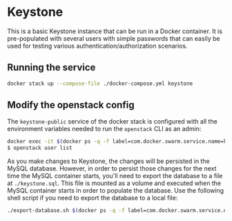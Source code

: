 # Keystone

This is a basic Keystone instance that can be run in a Docker container. It is pre-populated with several users with simple passwords that can easily be used for testing various authentication/authorization scenarios.

## Running the service

```bash
docker stack up --compose-file ./docker-compose.yml keystone
```

## Modify the openstack config

The `keystone-public` service of the docker stack is configured with all the environment variables needed to run the `openstack` CLI as an admin:

```bash
docker exec -it $(docker ps -q -f label=com.docker.swarm.service.name=keystone_keystone-public) bash
$ openstack user list
```

As you make changes to Keystone, the changes will be persisted in the MySQL database. However, in order to persist those changes for the next time the MySQL container starts, you'll need to export the database to a file at `./keystone.sql`. This file is mounted as a volume and executed when the MySQL container starts in order to populate the database. Use the following shell script if you need to export the database to a local file:

```bash
./export-database.sh $(docker ps -q -f label=com.docker.swarm.service.name=keystone_mysql)
```
